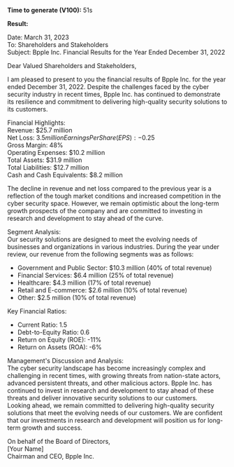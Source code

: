 **Time to generate (V100):** 51s

**Result:**

Date: March 31, 2023  
To: Shareholders and Stakeholders  
Subject: Bpple Inc. Financial Results for the Year Ended December 31, 2022  

Dear Valued Shareholders and Stakeholders,  

I am pleased to present to you the financial results of Bpple Inc. for the year ended December 31, 2022. Despite the challenges faced by the cyber security industry in recent times, Bpple Inc. has continued to demonstrate its resilience and commitment to delivering high-quality security solutions to its customers.  

Financial Highlights:  
Revenue: $25.7 million  
Net Loss: $3.5 million  
Earnings Per Share (EPS): -$0.25  
Gross Margin: 48%  
Operating Expenses: $10.2 million  
Total Assets: $31.9 million  
Total Liabilities: $12.7 million  
Cash and Cash Equivalents: $8.2 million  

The decline in revenue and net loss compared to the previous year is a reflection of the tough market conditions and increased competition in the cyber security space. However, we remain optimistic about the long-term growth prospects of the company and are committed to investing in research and development to stay ahead of the curve.  

Segment Analysis:  
Our security solutions are designed to meet the evolving needs of businesses and organizations in various industries. During the year under review, our revenue from the following segments was as follows:  
* Government and Public Sector: $10.3 million (40% of total revenue)  
* Financial Services: $6.4 million (25% of total revenue)  
* Healthcare: $4.3 million (17% of total revenue)  
* Retail and E-commerce: $2.6 million (10% of total revenue)  
* Other: $2.5 million (10% of total revenue)  

Key Financial Ratios:  
* Current Ratio: 1.5  
* Debt-to-Equity Ratio: 0.6  
* Return on Equity (ROE): -11%  
* Return on Assets (ROA): -6%  

Management's Discussion and Analysis:  
The cyber security landscape has become increasingly complex and challenging in recent times, with growing threats from nation-state actors, advanced persistent threats, and other malicious actors. Bpple Inc. has continued to invest in research and development to stay ahead of these threats and deliver innovative security solutions to our customers.  
Looking ahead, we remain committed to delivering high-quality security solutions that meet the evolving needs of our customers. We are confident that our investments in research and development will position us for long-term growth and success.  

On behalf of the Board of Directors,  
\[Your Name]  
Chairman and CEO, Bpple Inc.  